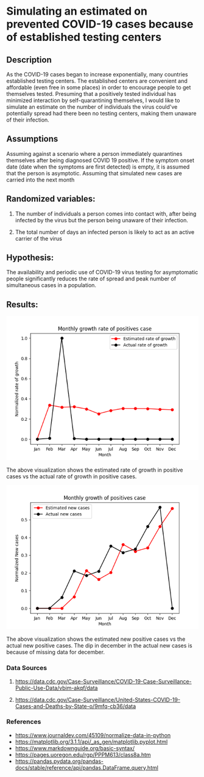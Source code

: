 # Simulating an estimated on prevented COVID-19 cases because of established testing centers



## Description

As the COVID-19 cases began to increase exponentially, many countries established testing centers. The established centers are convenient and affordable (even free in some places) in order to encourage people to get themselves tested. Presuming that a positively tested individual has minimized interaction by self-quarantining themselves, I would like to simulate an estimate on the number of individuals the virus could've potentially spread had there been no testing centers, making them unaware of their infection.

## Assumptions

Assuming against a scenario where a person immediately quarantines themselves after being diagnosed COVID 19 positive.
If the symptom onset date (date when the symptoms are first detected) is empty, it is assumed that the person is asymptotic.
Assuming that simulated new cases are carried into the next month

## Randomized variables:

1. The number of individuals a person comes into contact with, after being infected by the virus but the person being unaware of their infection.

2. The total number of days an infected person is likely to act as an active carrier of the virus

## Hypothesis:

The availability and periodic use of COVID-19 virus testing for asymptomatic people significantly reduces the rate of spread and peak number of simultaneous cases in a population.

## Results:

![image info](monthly_growth_rate.png)

The above visualization shows the estimated rate of growth in positive cases vs the actual rate of growth in positive cases.

![image info](monthly_positive_cases.png)

The above visualization shows the estimated new positive cases vs the actual new positive cases. The dip in december in the actual new cases is because of missing data for december.

### Data Sources
1. https://data.cdc.gov/Case-Surveillance/COVID-19-Case-Surveillance-Public-Use-Data/vbim-akqf/data

2. https://data.cdc.gov/Case-Surveillance/United-States-COVID-19-Cases-and-Deaths-by-State-o/9mfq-cb36/data

### References

- https://www.journaldev.com/45109/normalize-data-in-python
- https://matplotlib.org/3.1.1/api/_as_gen/matplotlib.pyplot.html
- https://www.markdownguide.org/basic-syntax/
- https://pages.uoregon.edu/rgp/PPPM613/class8a.htm
- https://pandas.pydata.org/pandas-docs/stable/reference/api/pandas.DataFrame.query.html
